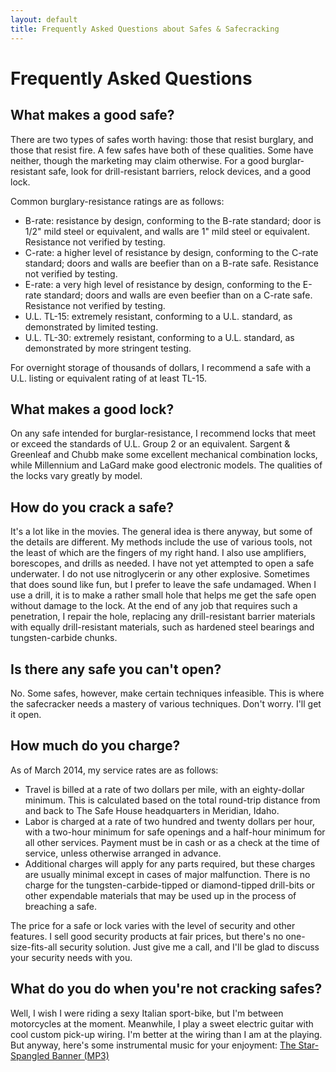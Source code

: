 ```yaml
---
layout: default
title: Frequently Asked Questions about Safes & Safecracking
---
```


# Frequently Asked Questions

## What makes a good safe?
There are two types of safes worth having: those that resist burglary, and
those that resist fire. A few safes have both of these qualities. Some have
neither, though the marketing may claim otherwise. For a good burglar-resistant
safe, look for drill-resistant barriers, relock devices, and a good lock.

Common burglary-resistance ratings are as follows:
- B-rate: resistance by design, conforming to the B-rate standard; door is 1/2" mild steel or equivalent, and walls are 1" mild steel or equivalent. Resistance not verified by testing.
- C-rate: a higher level of resistance by design, conforming to the C-rate standard; doors and walls are beefier than on a B-rate safe. Resistance not verified by testing.
- E-rate: a very high level of resistance by design, conforming to the E-rate standard; doors and walls are even beefier than on a C-rate safe. Resistance not verified by testing.
- U.L. TL-15: extremely resistant, conforming to a U.L. standard, as demonstrated by limited testing.
- U.L. TL-30: extremely resistant, conforming to a U.L. standard, as demonstrated by more stringent testing.

For overnight storage of thousands of dollars, I recommend a safe with a U.L.
listing or equivalent rating of at least TL-15.

## What makes a good lock?
On any safe intended for burglar-resistance, I recommend locks that meet or
exceed the standards of U.L. Group 2 or an equivalent. Sargent & Greenleaf and
Chubb make some excellent mechanical combination locks, while Millennium and
LaGard make good electronic models. The qualities of the locks vary greatly by
model.

## How do you crack a safe?
It's a lot like in the movies. The general idea is there anyway, but some of
the details are different. My methods include the use of various tools, not the
least of which are the fingers of my right hand. I also use amplifiers,
borescopes, and drills as needed. I have not yet attempted to open a safe
underwater. I do not use nitroglycerin or any other explosive. Sometimes that
does sound like fun, but I prefer to leave the safe undamaged. When I use a
drill, it is to make a rather small hole that helps me get the safe open
without damage to the lock. At the end of any job that requires such a
penetration, I repair the hole, replacing any drill-resistant barrier materials
with equally drill-resistant materials, such as hardened steel bearings and
tungsten-carbide chunks.

## Is there any safe you can't open?
No. Some safes, however, make certain techniques infeasible. This is where the
safecracker needs a mastery of various techniques. Don't worry. I'll get it
open.

## How much do you charge?
As of March 2014, my service rates are as follows:
- Travel is billed at a rate of two dollars per mile, with an eighty-dollar minimum. This is calculated based on the total round-trip distance from and back to The Safe House headquarters in Meridian, Idaho.
- Labor is charged at a rate of two hundred and twenty dollars per hour, with a two-hour minimum for safe openings and a half-hour minimum for all other services. Payment must be in cash or as a check at the time of service, unless otherwise arranged in advance.
- Additional charges will apply for any parts required, but these charges are usually minimal except in cases of major malfunction. There is no charge for the tungsten-carbide-tipped or diamond-tipped drill-bits or other expendable materials that may be used up in the process of breaching a safe.

The price for a safe or lock varies with the level of security and other
features. I sell good security products at fair prices, but there's no
one-size-fits-all security solution. Just give me a call, and I'll be glad to
discuss your security needs with you.

## What do you do when you're not cracking safes?
Well, I wish I were riding a sexy Italian sport-bike, but I'm between
motorcycles at the moment. Meanwhile, I play a sweet electric guitar with cool
custom pick-up wiring. I'm better at the wiring than I am at the playing. But
anyway, here's some instrumental music for your enjoyment: [The Star-Spangled
Banner (MP3)][anthem]


[anthem]: download/StarSpangledBanner1.mp3

